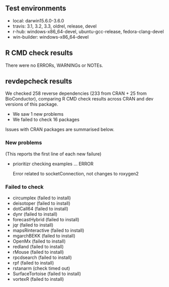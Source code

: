## Test environments

* local: darwin15.6.0-3.6.0
* travis: 3.1, 3.2, 3.3, oldrel, release, devel
* r-hub: windows-x86_64-devel, ubuntu-gcc-release, fedora-clang-devel
* win-builder: windows-x86_64-devel

## R CMD check results
There were no ERRORs, WARNINGs or NOTEs.

## revdepcheck results

We checked 258 reverse dependencies (233 from CRAN + 25 from BioConductor), comparing R CMD check results across CRAN and dev versions of this package.

 * We saw 1 new problems
 * We failed to check 16 packages

Issues with CRAN packages are summarised below.

### New problems
(This reports the first line of each new failure)

* prioritizr
  checking examples ... ERROR
  
  Error related to socketConnection, not changes to roxygen2

### Failed to check

* circumplex       (failed to install)
* deisotoper       (failed to install)
* dotCall64        (failed to install)
* dynr             (failed to install)
* forecastHybrid   (failed to install)
* jqr              (failed to install)
* mapsRinteractive (failed to install)
* mgarchBEKK       (failed to install)
* OpenMx           (failed to install)
* redland          (failed to install)
* rMouse           (failed to install)
* rpcdsearch       (failed to install)
* rpf              (failed to install)
* rstanarm         (check timed out)
* SurfaceTortoise  (failed to install)
* vortexR          (failed to install)
